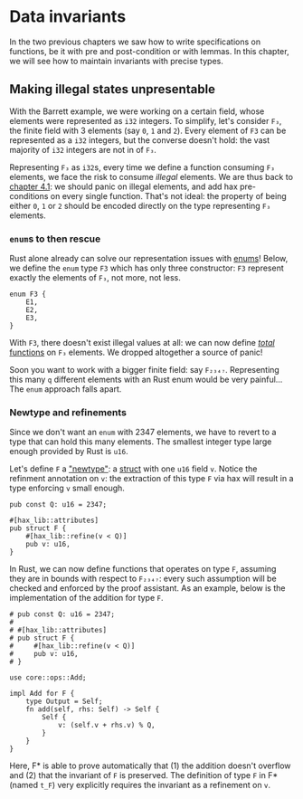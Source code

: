 # Data invariants

In the two previous chapters we saw how to write specifications on
functions, be it with pre and post-condition or with lemmas. In this
chapter, we will see how to maintain invariants with precise types.

## Making illegal states unpresentable
With the Barrett example, we were working on a certain field, whose
elements were represented as `i32` integers. To simplify, let's
consider `F₃`, the finite field with 3 elements (say `0`, `1` and
`2`). Every element of `F3` can be represented as a `i32` integers,
but the converse doesn't hold: the vast majority of `i32` integers are
not in of `F₃`.

Representing `F₃` as `i32`s, every time we define a function consuming
`F₃` elements, we face the risk to consume *illegal* elements. We are
thus back to [chapter 4.1](panic-freedom.md): we should panic on
illegal elements, and add hax pre-conditions on every single
function. That's not ideal: the property of being either `0`, `1` or
`2` should be encoded directly on the type representing `F₃` elements.

### `enum`s to then rescue
Rust alone already can solve our representation issues with
[enums](https://doc.rust-lang.org/book/ch06-00-enums.html)! Below, we
define the `enum` type `F3` which has only three constructor: `F3`
represent exactly the elements of `F₃`, not more, not less.

```rust,editable
enum F3 {
    E1,
    E2,
    E3,
}
```

With `F3`, there doesn't exist illegal values at all: we can now
define [*total*
functions](https://en.wikipedia.org/wiki/Partial_function) on `F₃`
elements. We dropped altogether a source of panic!

Soon you want to work with a bigger finite field: say
`F₂₃₄₇`. Representing this many `q` different elements with an Rust
enum would be very painful... The `enum` approach falls apart.

### Newtype and refinements
Since we don't want an `enum` with 2347 elements, we have to revert to
a type that can hold this many elements. The smallest integer type
large enough provided by Rust is `u16`.

Let's define `F` a
["newtype"](https://matklad.github.io/2018/06/04/newtype-index-pattern.html):
a [struct](https://doc.rust-lang.org/book/ch05-00-structs.html) with
one `u16` field `v`. Notice the refinment annotation on `v`: the
extraction of this type `F` via hax will result in a type enforcing
`v` small enough.

```rust,editable
pub const Q: u16 = 2347;

#[hax_lib::attributes]
pub struct F {
    #[hax_lib::refine(v < Q)]
    pub v: u16,
}
```

In Rust, we can now define functions that operates on type `F`,
assuming they are in bounds with respect to `F₂₃₄₇`: every such
assumption will be checked and enforced by the proof assistant. As an
example, below is the implementation of the addition for type `F`.

```rust,editable
# pub const Q: u16 = 2347;
# 
# #[hax_lib::attributes]
# pub struct F {
#     #[hax_lib::refine(v < Q)]
#     pub v: u16,
# }

use core::ops::Add;

impl Add for F {
    type Output = Self;
    fn add(self, rhs: Self) -> Self {
        Self {
            v: (self.v + rhs.v) % Q,
        }
    }
}
```

Here, F* is able to prove automatically that (1) the addition doesn't
overflow and (2) that the invariant of `F` is preserved. The
definition of type `F` in F* (named `t_F`) very explicitly requires
the invariant as a refinement on `v`.

